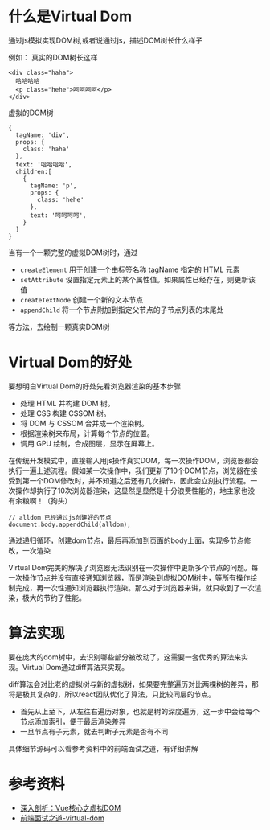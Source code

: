 # 什么是Virtual Dom
通过js模拟实现DOM树,或者说通过js，描述DOM树长什么样子

例如：
真实的DOM树长这样
```
<div class="haha">
  哈哈哈哈
  <p class="hehe">呵呵呵呵</p>
</div>
```
虚拟的DOM树
```
{
  tagName: 'div',
  props: {
    class: 'haha'
  },
  text: '哈哈哈哈',
  children:[
    {
      tagName: 'p',
      props: {
        class: 'hehe'
      },
      text: '呵呵呵呵',
    }
  ]
}
```
当有一个一颗完整的虚拟DOM树时，通过
- `createElement`
  用于创建一个由标签名称 tagName 指定的 HTML 元素
- `setAttribute`
  设置指定元素上的某个属性值。如果属性已经存在，则更新该值
- `createTextNode`
  创建一个新的文本节点
- `appendChild`
   将一个节点附加到指定父节点的子节点列表的末尾处

等方法，去绘制一颗真实DOM树

# Virtual Dom的好处
要想明白Virtual Dom的好处先看浏览器渲染的基本步骤
- 处理 HTML 并构建 DOM 树。
- 处理 CSS 构建 CSSOM 树。
- 将 DOM 与 CSSOM 合并成一个渲染树。
- 根据渲染树来布局，计算每个节点的位置。
- 调用 GPU 绘制，合成图层，显示在屏幕上。

在传统开发模式中，直接输入用js操作真实DOM，每一次操作DOM，浏览器都会执行一遍上述流程。假如某一次操作中，我们更新了10个DOM节点，浏览器在接受到第一个DOM修改时，并不知道之后还有几次操作，因此会立刻执行流程。一次操作却执行了10次浏览器渲染，这显然是显然是十分浪费性能的，地主家也没有余粮啊！（狗头）

```
// alldom 已经通过js创建好的节点
document.body.appendChild(alldom); 
```
通过递归循环，创建dom节点，最后再添加到页面的body上面，实现多节点修改，一次渲染

Virtual Dom完美的解决了浏览器无法识别在一次操作中更新多个节点的问题。每一次操作节点并没有直接通知浏览器，而是渲染到虚拟DOM树中，等所有操作绘制完成，再一次性通知浏览器执行渲染。那么对于浏览器来讲，就只收到了一次渲染，极大的节约了性能。

# 算法实现
要在庞大的dom树中，去识别哪些部分被改动了，这需要一套优秀的算法来实现。Virtual Dom通过diff算法来实现。

diff算法会对比老的虚拟树与新的虚拟树，如果要完整遍历对比两棵树的差异，那将是极其复杂的，所以react团队优化了算法，只比较同层的节点。
- 首先从上至下，从左往右遍历对象，也就是树的深度遍历，这一步中会给每个节点添加索引，便于最后渲染差异
- 一旦节点有子元素，就去判断子元素是否有不同

具体细节源码可以看参考资料中的前端面试之道，有详细讲解


# 参考资料
  - [深入剖析：Vue核心之虚拟DOM](https://juejin.cn/post/6844903895467032589)
  - [前端面试之道-virtual-dom](http://caibaojian.com/interview-map/frontend/framework.html#virtual-dom)